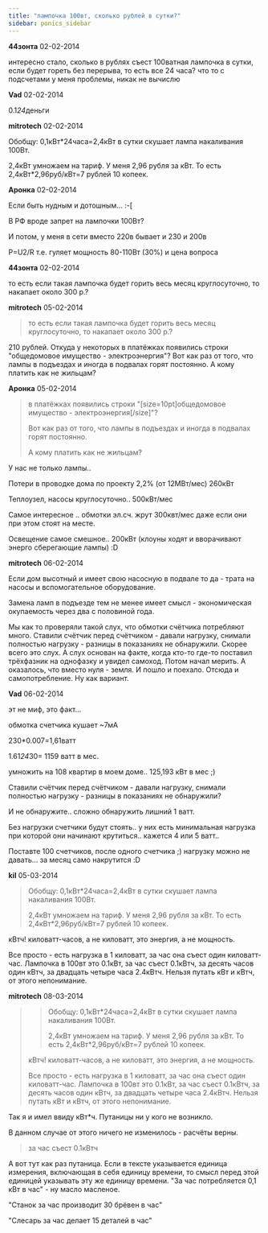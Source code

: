 ```yaml
---
title: "лампочка 100вт, сколько рублей в сутки?"
sidebar: ponics_sidebar
---
```


**44зонта** 02-02-2014

интересно стало, сколько в рублях съест 100ватная лампочка в сутки, если будет гореть без перерыва, то есть все 24 часа? что то с подсчетами у меня проблемы, никак не вычислю


**Vad** 02-02-2014

0.1*24*деньги


**mitrotech** 02-02-2014

Обобщу: 0,1кВт*24часа=2,4кВт в сутки скушает лампа накаливания 100Вт.

2,4кВт умножаем на тариф. У меня 2,96 рубля за кВт. То есть 2,4кВт*2,96руб/кВт=7 рублей 10 копеек.


**Аронка** 02-02-2014

Если быть нудным и дотошным... :-[

В РФ вроде запрет на лампочки 100Вт?

И потом, у меня в сети вместо 220в бывает и 230 и 200в

Р=U2/R т.е. гуляет мощность 80-110Вт (30%) и цена вопроса 


**44зонта** 02-02-2014

то есть если такая лампочка будет горить весь месяц круглосуточно, то накапает около 300 р.?


**mitrotech** 05-02-2014

> то есть если такая лампочка будет горить весь месяц круглосуточно, то накапает около 300 р.?

210 рублей. Откуда у некоторых в платёжках появились строки "общедомовое имущество - электроэнергия"? Вот как раз от того, что лампы в подъездах и иногда в подвалах горят постоянно. А кому платить как не жильцам?


**Аронка** 05-02-2014

> в платёжках появились строки "[size=10pt]общедомовое имущество - электроэнергия[/size]"? 
> 
> Вот как раз от того, что лампы в подъездах и иногда в подвалах горят постоянно. 
> 
> А кому платить как не жильцам?

У нас не только лампы.. 

Потери в проводке дома по проекту 2,2% (от 12МВт/мес) 260кВт

Теплоузел, насосы круглосуточно.. 500кВт/мес

Самое интересное .. обмотки эл.сч. жрут 300квт/мес даже если они при этом стоят на месте.

Освещение самое смешное.. 200кВт (клоуны ходят и вворачивают энерго сберегающие лампы) :D


**mitrotech** 06-02-2014

Если дом высотный и имеет свою насосную в подвале то да - трата на насосы и вспомогательное оборудование.

Замена ламп в подъезде тем не менее имеет смысл - экономическая окупаемость через два с половиной года.

Мы как то проверяли такой слух, что обмотки счётчика потребляют много. Ставили счётчик перед счётчиком - давали нагрузку, снимали полностью нагрузку - разницы в показаниях не обнаружили. Скорее всего это слух. А слух основан на факте, когда кто-то где-то поставил трёхфазник на однофазку и увидел самоход. Потом начал мерить. А оказалось, что вместо нуля - земля. И пошло и поехало. Отсюда и самопотребление. Ну как вариант.


**Vad** 06-02-2014

эт не миф, это факт...

обмотка счетчика кушает ~7мА 

230*0.007=1,61ватт

1.61*24*30= 1159 ватт в мес.

умножить на 108 квартир в моем доме.. 125,193 кВт в мес ;)

Ставили счётчик перед счётчиком - давали нагрузку, снимали полностью нагрузку - разницы в показаниях не обнаружили?

И не обнаружите.. сложно обнаружить лишний 1 ватт. 

Без нагрузки счетчики будут стоять.. у них есть минимальная нагрузка при которой они начинают крутиться.. кажется 4 или 5 ватт..

Поставте 100 счетчиков, после одного счетчика ;) нагрузку можно не давать... за месяц само накрутится :D 


**kil** 05-03-2014

> Обобщу: 0,1кВт*24часа=2,4кВт в сутки скушает лампа накаливания 100Вт.
> 
> 2,4кВт умножаем на тариф. У меня 2,96 рубля за кВт. То есть 2,4кВт*2,96руб/кВт=7 рублей 10 копеек.

кВтч! киловатт-часов, а не киловатт, это энергия, а не мощность.

Все просто - есть нагрузка в 1 киловатт, за час она съест один киловатт-час. Лампочка в 100вт это 0.1кВт, за час съест 0.1кВтч, за десять часов один кВтч, за двадцать четыре часа 2.4кВтч. Нельзя путать кВт и кВтч, от этого непонимание. 


**mitrotech** 08-03-2014

> > Обобщу: 0,1кВт*24часа=2,4кВт в сутки скушает лампа накаливания 100Вт.
> > 
> > 2,4кВт умножаем на тариф. У меня 2,96 рубля за кВт. То есть 2,4кВт*2,96руб/кВт=7 рублей 10 копеек.
> 
> 
> 
> кВтч! киловатт-часов, а не киловатт, это энергия, а не мощность.
> 
> Все просто - есть нагрузка в 1 киловатт, за час она съест один киловатт-час. Лампочка в 100вт это 0.1кВт, за час съест 0.1кВтч, за десять часов один кВтч, за двадцать четыре часа 2.4кВтч. Нельзя путать кВт и кВтч, от этого непонимание.

Так я и имел ввиду кВт*ч. Путаницы ни у кого не возникло. 

В данном случае от этого ничего не изменилось - расчёты верны.

>  за час съест 0.1кВтч 

А вот тут как раз путаница. Если в тексте указывается единица измерения, включающая в себя единицу времени, то смысл перед этой единицей указывать эту же единицу времени. "За час потребляется 0,1 кВт в час" - ну масло масленое.

"Станок за час производит 30 брёвен в час"

"Слесарь за час делает 15 деталей в час"


